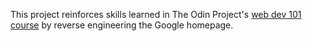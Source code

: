This project reinforces skills learned in The Odin Project's [web dev 101 course](http://www.theodinproject.com/courses/web-development-101/lessons/html-css) by reverse engineering the Google homepage.